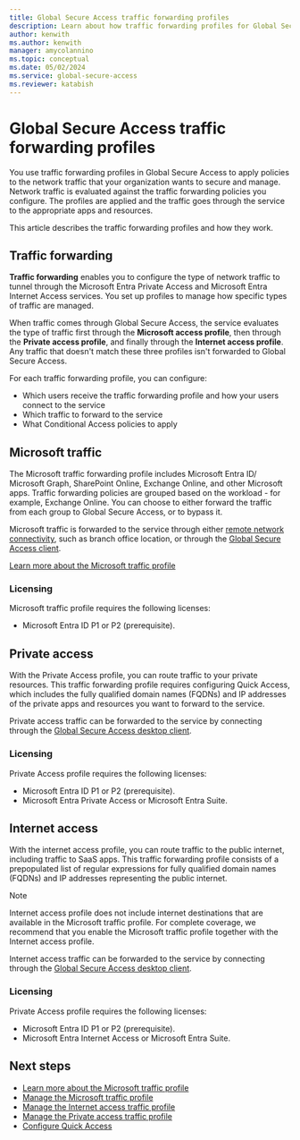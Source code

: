 ```yaml
---
title: Global Secure Access traffic forwarding profiles
description: Learn about how traffic forwarding profiles for Global Secure Access streamline how you route traffic through your network.
author: kenwith
ms.author: kenwith
manager: amycolannino
ms.topic: conceptual
ms.date: 05/02/2024
ms.service: global-secure-access
ms.reviewer: katabish
---
```


# Global Secure Access traffic forwarding profiles

You use traffic forwarding profiles in Global Secure Access to apply policies to the network traffic that your organization wants to secure and manage. Network traffic is evaluated against the traffic forwarding policies you configure. The profiles are applied and the traffic goes through the service to the appropriate apps and resources. 

This article describes the traffic forwarding profiles and how they work.

## Traffic forwarding

**Traffic forwarding** enables you to configure the type of network traffic to tunnel through the Microsoft Entra Private Access and Microsoft Entra Internet Access services. You set up profiles to manage how specific types of traffic are managed. 

When traffic comes through Global Secure Access, the service evaluates the type of traffic first through the **Microsoft access profile**,  then through the **Private access profile**, and finally through the **Internet access profile**. Any traffic that doesn't match these three profiles isn't forwarded to Global Secure Access. 

For each traffic forwarding profile, you can configure:

- Which users receive the traffic forwarding profile and how your users connect to the service
- Which traffic to forward to the service
- What Conditional Access policies to apply

## Microsoft traffic

The Microsoft traffic forwarding profile includes Microsoft Entra ID/ Microsoft Graph, SharePoint Online, Exchange Online, and other Microsoft apps. Traffic forwarding policies are grouped based on the workload - for example, Exchange Online. You can choose to either forward the traffic from each group to Global Secure Access, or to bypass it.

Microsoft traffic is forwarded to the service through either [remote network connectivity](concept-remote-network-connectivity.md), such as branch office location, or through the [Global Secure Access client](how-to-install-windows-client.md).

[Learn more about the Microsoft traffic profile](concept-microsoft-traffic-profile.md)

### Licensing

Microsoft traffic profile requires the following licenses:

- Microsoft Entra ID P1 or P2 (prerequisite).

## Private access

With the Private Access profile, you can route traffic to your private resources. This traffic forwarding profile requires configuring Quick Access, which includes the fully qualified domain names (FQDNs) and IP addresses of the private apps and resources you want to forward to the service. 

Private access traffic can be forwarded to the service by connecting through the [Global Secure Access desktop client](how-to-install-windows-client.md).

### Licensing

Private Access profile requires the following licenses:

- Microsoft Entra ID P1 or P2 (prerequisite).
- Microsoft Entra Private Access or Microsoft Entra Suite.

## Internet access

With the internet access profile, you can route traffic to the public internet, including traffic to SaaS apps. This traffic forwarding profile consists of a prepopulated list of regular expressions for fully qualified domain names (FQDNs) and IP addresses representing the public internet. 

> [!NOTE]
> Internet access profile does not include internet destinations that are available in the Microsoft traffic profile. For complete coverage, we recommend that you enable the Microsoft traffic profile together with the Internet access profile.

Internet access traffic can be forwarded to the service by connecting through the [Global Secure Access desktop client](how-to-install-windows-client.md).

### Licensing

Private Access profile requires the following licenses:

- Microsoft Entra ID P1 or P2 (prerequisite).
- Microsoft Entra Internet Access or Microsoft Entra Suite.

## Next steps

- [Learn more about the Microsoft traffic profile](concept-microsoft-traffic-profile.md)
- [Manage the Microsoft traffic profile](how-to-manage-microsoft-profile.md)
- [Manage the Internet access traffic profile](how-to-manage-internet-access-profile.md)
- [Manage the Private access traffic profile](how-to-manage-private-access-profile.md)
- [Configure Quick Access](how-to-configure-quick-access.md)
